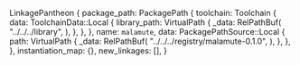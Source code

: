 LinkagePantheon {
    package_path: PackagePath {
        toolchain: Toolchain {
            data: ToolchainData::Local {
                library_path: VirtualPath {
                    _data: RelPathBuf(
                        "../../../library",
                    ),
                },
            },
        },
        name: `malamute`,
        data: PackagePathSource::Local {
            path: VirtualPath {
                _data: RelPathBuf(
                    "../../../registry/malamute-0.1.0",
                ),
            },
        },
    },
    instantiation_map: {},
    new_linkages: [],
}